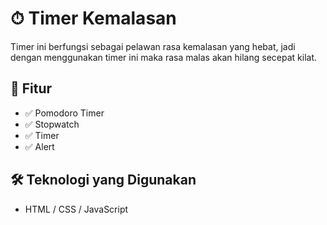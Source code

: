 # ⏱ Timer Kemalasan
Timer ini berfungsi sebagai pelawan rasa kemalasan yang hebat, jadi dengan menggunakan timer ini maka rasa malas akan hilang secepat kilat.

## 📂 Fitur
- ✅ Pomodoro Timer
- ✅ Stopwatch
- ✅ Timer
- ✅ Alert

## 🛠 Teknologi yang Digunakan
- HTML / CSS / JavaScript
